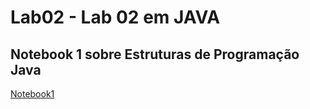 # Lab02 - Lab 02 em JAVA

## Notebook 1 sobre Estruturas de Programação Java

[Notebook1](notebook/lab02-java-estruturas-ra232488.ipynb)
